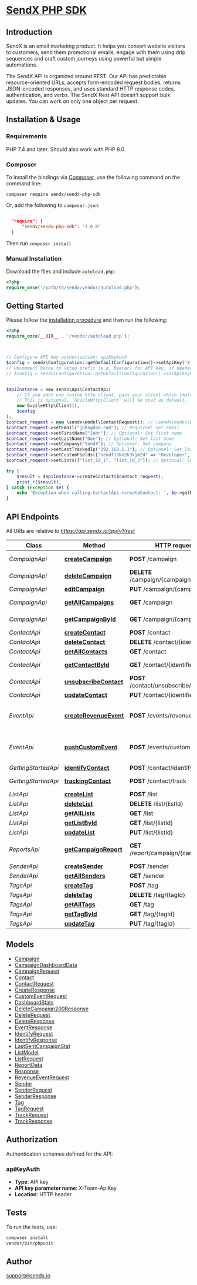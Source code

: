 # [SendX PHP SDK](https://packagist.org/packages/sendx/sendx-php-sdk)

## Introduction 

SendX is an email marketing product. It helps you convert website visitors to customers, send them promotional emails, engage with them using drip sequences and craft custom journeys using powerful but simple automations. 

The SendX API is organized around REST. Our API has predictable resource-oriented URLs, accepts form-encoded request bodies, returns JSON-encoded responses, and uses standard HTTP response codes, authentication, and verbs.
The SendX Rest API doesn’t support bulk updates. You can work on only one object per request. <br>



## Installation & Usage

### Requirements

PHP 7.4 and later.
Should also work with PHP 8.0.

### Composer

To install the bindings via [Composer](https://getcomposer.org/), use the following command on the command line:

```shell
composer require sendx/sendx-php-sdk
```

Or, add the following to `composer.json`:

```json

  "require": {
      "sendx/sendx-php-sdk": "1.0.0"
  }
```

Then run `composer install`

### Manual Installation

Download the files and include `autoload.php`:

```php
<?php
require_once('/path/to/sendx/vendor/autoload.php');
```

## Getting Started

Please follow the [installation procedure](#installation--usage) and then run the following:

```php
<?php
require_once(__DIR__ . '/vendor/autoload.php');



// Configure API key authorization: apiKeyAuth
$config = sendx\Configuration::getDefaultConfiguration()->setApiKey('X-Team-ApiKey', 'YOUR_API_KEY');
// Uncomment below to setup prefix (e.g. Bearer) for API key, if needed
// $config = sendx\Configuration::getDefaultConfiguration()->setApiKeyPrefix('X-Team-ApiKey', 'Bearer');


$apiInstance = new sendx\Api\ContactApi(
    // If you want use custom http client, pass your client which implements `GuzzleHttp\ClientInterface`.
    // This is optional, `GuzzleHttp\Client` will be used as default.
    new GuzzleHttp\Client(),
    $config
);
$contact_request = new \sendx\model\ContactRequest(); // \sendx\model\ContactRequest
$contact_request->setEmail("john@doe.com"); // Required: Set email
$contact_request->setFirstName("John"); // Optional: Set first name
$contact_request->setLastName("Doe"); // Optional: Set last name
$contact_request->setCompany("SendX"); // Optional: Set company
$contact_request->setLastTrackedIp("192.168.1.1"); // Optional: Set last tracked IP
$contact_request->setCustomFields(["sendf13kn2k3kjm2d" => "Developer", "ckjsnck234nm2kn42" => "Engineering"]); // Optional: Set custom fields
$contact_request->setLists(["list_id_1", "list_id_2"]); // Optional: Subscribe to lists

try {
    $result = $apiInstance->createContact($contact_request);
    print_r($result);
} catch (Exception $e) {
    echo 'Exception when calling ContactApi->createContact: ', $e->getMessage(), PHP_EOL;
}

```

## API Endpoints

All URIs are relative to *https://api.sendx.io/api/v1/rest*

Class | Method | HTTP request | Description
------------ | ------------- | ------------- | -------------
*CampaignApi* | [**createCampaign**](docs/Api/CampaignApi.md#createcampaign) | **POST** /campaign | Create Campaign
*CampaignApi* | [**deleteCampaign**](docs/Api/CampaignApi.md#deletecampaign) | **DELETE** /campaign/{campaignId} | Delete Campaign
*CampaignApi* | [**editCampaign**](docs/Api/CampaignApi.md#editcampaign) | **PUT** /campaign/{campaignId} | Edit Campaign
*CampaignApi* | [**getAllCampaigns**](docs/Api/CampaignApi.md#getallcampaigns) | **GET** /campaign | Get All Campaigns
*CampaignApi* | [**getCampaignById**](docs/Api/CampaignApi.md#getcampaignbyid) | **GET** /campaign/{campaignId} | Get Campaign By Id
*ContactApi* | [**createContact**](docs/Api/ContactApi.md#createcontact) | **POST** /contact | Create a contact
*ContactApi* | [**deleteContact**](docs/Api/ContactApi.md#deletecontact) | **DELETE** /contact/{identifier} | Delete Contact
*ContactApi* | [**getAllContacts**](docs/Api/ContactApi.md#getallcontacts) | **GET** /contact | Get All Contacts
*ContactApi* | [**getContactById**](docs/Api/ContactApi.md#getcontactbyid) | **GET** /contact/{identifier} | Get Contact by Identifier
*ContactApi* | [**unsubscribeContact**](docs/Api/ContactApi.md#unsubscribecontact) | **POST** /contact/unsubscribe/{identifier} | Unsubscribe Contact
*ContactApi* | [**updateContact**](docs/Api/ContactApi.md#updatecontact) | **PUT** /contact/{identifier} | Update Contact
*EventApi* | [**createRevenueEvent**](docs/Api/EventApi.md#createrevenueevent) | **POST** /events/revenue | Record a revenue event for a specific contact
*EventApi* | [**pushCustomEvent**](docs/Api/EventApi.md#pushcustomevent) | **POST** /events/custom | Push a custom event associated with a contact
*GettingStartedApi* | [**identifyContact**](docs/Api/GettingStartedApi.md#identifycontact) | **POST** /contact/identify | Identify contact
*GettingStartedApi* | [**trackingContact**](docs/Api/GettingStartedApi.md#trackingcontact) | **POST** /contact/track | Add Tracking info
*ListApi* | [**createList**](docs/Api/ListApi.md#createlist) | **POST** /list | Create List
*ListApi* | [**deleteList**](docs/Api/ListApi.md#deletelist) | **DELETE** /list/{listId} | Delete List
*ListApi* | [**getAllLists**](docs/Api/ListApi.md#getalllists) | **GET** /list | Get All Lists
*ListApi* | [**getListById**](docs/Api/ListApi.md#getlistbyid) | **GET** /list/{listId} | Get List
*ListApi* | [**updateList**](docs/Api/ListApi.md#updatelist) | **PUT** /list/{listId} | Update List
*ReportsApi* | [**getCampaignReport**](docs/Api/ReportsApi.md#getcampaignreport) | **GET** /report/campaign/{campaignId} | Get CampaignReport Data
*SenderApi* | [**createSender**](docs/Api/SenderApi.md#createsender) | **POST** /sender | Create Sender
*SenderApi* | [**getAllSenders**](docs/Api/SenderApi.md#getallsenders) | **GET** /sender | Get All Senders
*TagsApi* | [**createTag**](docs/Api/TagsApi.md#createtag) | **POST** /tag | Create a Tag
*TagsApi* | [**deleteTag**](docs/Api/TagsApi.md#deletetag) | **DELETE** /tag/{tagId} | Delete a Tag
*TagsApi* | [**getAllTags**](docs/Api/TagsApi.md#getalltags) | **GET** /tag | Get All Tags
*TagsApi* | [**getTagById**](docs/Api/TagsApi.md#gettagbyid) | **GET** /tag/{tagId} | Get a Tag by ID
*TagsApi* | [**updateTag**](docs/Api/TagsApi.md#updatetag) | **PUT** /tag/{tagId} | Update a Tag

## Models

- [Campaign](docs/Model/Campaign.md)
- [CampaignDashboardData](docs/Model/CampaignDashboardData.md)
- [CampaignRequest](docs/Model/CampaignRequest.md)
- [Contact](docs/Model/Contact.md)
- [ContactRequest](docs/Model/ContactRequest.md)
- [CreateResponse](docs/Model/CreateResponse.md)
- [CustomEventRequest](docs/Model/CustomEventRequest.md)
- [DashboardStats](docs/Model/DashboardStats.md)
- [DeleteCampaign200Response](docs/Model/DeleteCampaign200Response.md)
- [DeleteRequest](docs/Model/DeleteRequest.md)
- [DeleteResponse](docs/Model/DeleteResponse.md)
- [EventResponse](docs/Model/EventResponse.md)
- [IdentifyRequest](docs/Model/IdentifyRequest.md)
- [IdentifyResponse](docs/Model/IdentifyResponse.md)
- [LastSentCampaignStat](docs/Model/LastSentCampaignStat.md)
- [ListModel](docs/Model/ListModel.md)
- [ListRequest](docs/Model/ListRequest.md)
- [ReportData](docs/Model/ReportData.md)
- [Response](docs/Model/Response.md)
- [RevenueEventRequest](docs/Model/RevenueEventRequest.md)
- [Sender](docs/Model/Sender.md)
- [SenderRequest](docs/Model/SenderRequest.md)
- [SenderResponse](docs/Model/SenderResponse.md)
- [Tag](docs/Model/Tag.md)
- [TagRequest](docs/Model/TagRequest.md)
- [TrackRequest](docs/Model/TrackRequest.md)
- [TrackResponse](docs/Model/TrackResponse.md)

## Authorization

Authentication schemes defined for the API:
### apiKeyAuth

- **Type**: API key
- **API key parameter name**: X-Team-ApiKey
- **Location**: HTTP header


## Tests

To run the tests, use:

```bash
composer install
vendor/bin/phpunit
```

## Author

support@sendx.io

